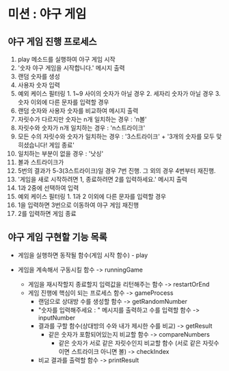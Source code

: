 # 미션 : 야구 게임

## 야구 게임 진행 프로세스

1. play 메소드를 실행하여 야구 게임 시작
2. '숫자 야구 게임을 시작합니다.' 메시지 출력
3. 랜덤 숫자를 생성
4. 사용자 숫자 입력
  1. 예외 케이스 필터링
    1. 1~9 사이의 숫자가 아닐 경우
    2. 세자리 숫자가 아닐 경우
    3. 숫자 이외에 다른 문자를 입력할 경우
5. 랜덤 숫자와 사용자 숫자를 비교하여 메시지 출력
  1. 자릿수가 다르지만 숫자는 n개 일치하는 경우 : 'n볼'
  2. 자릿수와 숫자가 n개 일치하는 경우 : 'n스트라이크'
  3. 모든 수의 자릿수와 숫자가 일치하는 경우 : '3스트라이크' + '3개의 숫자를 모두 맞히셨습니다! 게임 종료'
  4. 일치하는 부분이 없을 경우 : '낫싱'
  5. 볼과 스트라이크가 
6. 5번의 결과가 5-3(3스트라이크)일 경우 7번 진행. 그 외의 경우 4번부터 재진행.
7. '게임을 새로 시작하려면 1, 종료하려면 2를 입력하세요.' 메시지 출력
8. 1과 2중에 선택하여 입력
  1. 예외 케이스 필터링
    1. 1과 2 이외에 다른 문자를 입력할 경우
  2. 1을 입력하면 3번으로 이동하여 야구 게임 재진행
  3. 2를 입력하면 게임 종료

## 야구 게임 구현할 기능 목록

- 게임을 실행하면 동작될 함수(게임 시작 함수) - play

- 게임을 계속해서 구동시킬 함수 -> runningGame
  - 게임을 재시작할지 종료할지 입력값을 리턴해주는 함수 -> restartOrEnd
  - 게임 진행에 핵심이 되는 프로세스 함수 -> gameProcess
    - 랜덤으로 상대방 수를 생성할 함수 -> getRandomNumber
    - "숫자를 입력해주세요 : " 메시지를 출력하고 수를 입력할 함수 -> inputNumber
    - 결과를 구할 함수(상대방의 수와 내가 제시한 수를 비교) -> getResult
      - 같은 숫자가 포함되어있는지 비교할 함수 -> compareNumbers
        - 같은 숫자가 서로 같은 자릿수인지 비교할 함수 (서로 같은 자릿수이면 스트라이크 아니면 볼) -> checkIndex
    - 비교 결과를 출력할 함수 -> printResult